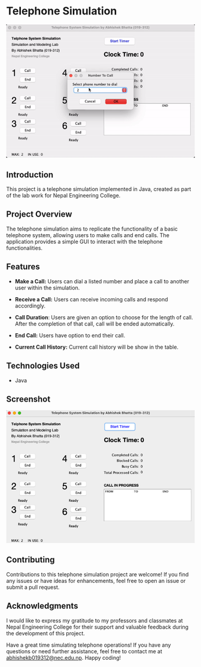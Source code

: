 # Telephone Simulation

![Telephone Simulation System](telephone-simulation.gif)

## Introduction

This project is a telephone simulation implemented in Java, created as part of the lab work for Nepal Engineering College.

## Project Overview

The telephone simulation aims to replicate the functionality of a basic telephone system, allowing users to make calls and end calls. The application provides a simple GUI to interact with the telephone functionalities.

## Features

- **Make a Call:** Users can dial a listed number and place a call to another user within the simulation.

- **Receive a Call:** Users can receive incoming calls and respond accordingly.

- **Call Duration**: Users are given an option to choose for the length of call. After the completion of that call, call will be ended automatically.

- **End Call:** Users have option to end their call.
- **Current Call History:** Current call history will be show in the table.

## Technologies Used

- Java

## Screenshot

![Telephone Simulation System](Telephone.png)

## Contributing

Contributions to this telephone simulation project are welcome! If you find any issues or have ideas for enhancements, feel free to open an issue or submit a pull request.

## Acknowledgments

I would like to express my gratitude to my professors and classmates at Nepal Engineering College for their support and valuable feedback during the development of this project.

Have a great time simulating telephone operations! If you have any questions or need further assistance, feel free to contact me at abhishekb019312@nec.edu.np. Happy coding!
